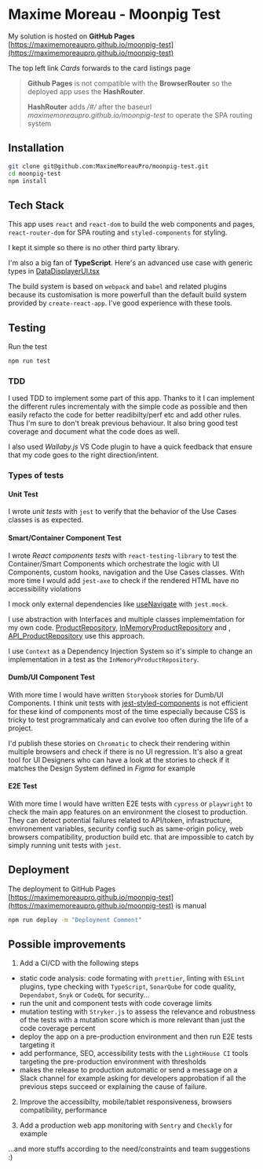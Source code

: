 # Maxime Moreau - Moonpig Test

My solution is hosted on **GitHub Pages**
[https://maximemoreaupro.github.io/moonpig-test](https://maximemoreaupro.github.io/moonpig-test)

The top left link _Cards_ forwards to the card listings page

> **Github Pages** is not compatible with the **BrowserRouter** so the deployed app uses the **HashRouter**.
>
> **HashRouter** adds _/#/_ after the baseurl _maximemoreaupro.github.io/moonpig-test_ to operate the SPA routing system

## Installation

```bash
git clone git@github.com:MaximeMoreauPro/moonpig-test.git
cd moonpig-test
npm install
```

## Tech Stack

This app uses `react` and `react-dom` to build the web components and pages, `react-router-dom` for SPA routing and `styled-components` for styling.

I kept it simple so there is no other third party library.

I'm also a big fan of **TypeScript**.
Here's an advanced use case with generic types in [DataDisplayerUI.tsx](src/app/common/components/DataDisplayerUI.tsx)

The build system is based on `webpack` and `babel` and related plugins because its customisation is more powerfull than the default build system provided by `create-react-app`. I've good experience with these tools.

## Testing

Run the test

```bash
npm run test
```

### TDD

I used TDD to implement some part of this app. Thanks to it I can implement the different rules incrementaly with the simple code as possible and then easily refacto the code for better readibilty/perf etc and add other rules. Thus I'm sure to don't break previous behaviour.
It also bring good test coverage and document what the code does as well.

I also used _Wallaby.js_ VS Code plugin to have a quick feedback that ensure that my code goes to the right direction/intent.

### Types of tests

#### Unit Test

I wrote _unit tests_ with `jest` to verify that the behavior of the Use Cases classes is as expected.

#### Smart/Container Component Test

I wrote _React components tests_ with `react-testing-library` to test the Container/Smart Components which orchestrate the logic with UI Components, custom hooks, navigation and the Use Cases classes.
With more time I would add `jest-axe` to check if the rendered HTML have no accessibility violations

I mock only external dependencies like [useNavigate](src/app/pages/cards/containers/CardListings/CardListings.test.tsx) with `jest.mock`.

I use abstraction with Interfaces and multiple classes implememtation for my own code. [ProductRepository](src/products/ProductRepository.ts), [InMemoryProductRepository](src/products/infrastructure/ProductRepository.in-memory.ts) and , [API_ProductRepository](src/products/infrastructure/ProductRepository.api.ts) use this approach.

I use `Context` as a Dependency Injection System so it's simple to change an implementation in a test as the `InMemoryProductRepository`.

#### Dumb/UI Component Test

With more time I would have written `Storybook` stories for Dumb/UI Components. I think unit tests with [jest-styled-components](https://styled-components.com/docs/tooling#jest-integration) is not efficient for these kind of components most of the time especially because CSS is tricky to test programmaticaly and can evolve too often during the life of a project.

I'd publish these stories on `Chromatic` to check their rendering within multiple browsers and check if there is no UI regression. It's also a great tool for UI Designers who can have a look at the stories to check if it matches the Design System defined in _Figma_ for example

#### E2E Test

With more time I would have written E2E tests with `cypress` or `playwright` to check the main app features on an environment the closest to production.
They can detect potential failures related to API/token, infrastructure, environement variables, security config such as same-origin policy, web browsers compatibility, production build etc. that are impossible to catch by simply running unit tests with `jest`.

## Deployment

The deployment to GitHub Pages [https://maximemoreaupro.github.io/moonpig-test](https://maximemoreaupro.github.io/moonpig-test) is manual

```bash
npm run deploy -m "Deployment Comment"
```

## Possible improvements

1. Add a CI/CD with the following steps

- static code analysis: code formating with `prettier`, linting with `ESLint` plugins, type checking with `TypeScript`, `SonarQube` for code quality, `Dependabot`, `Snyk` or `CodeQL` for security...
- run the unit and component tests with code coverage limits
- mutation testing with `Stryker.js` to assess the relevance and robustness of the tests with a mutation score which is more relevant than just the code coverage percent
- deploy the app on a pre-production environment and then run E2E tests targeting it
- add performance, SEO, accessibility tests with the `LightHouse CI` tools targeting the pre-production environment with thresholds
- makes the release to production automatic or send a message on a Slack channel for example asking for developers approbation if all the previous steps succeed or explaining the cause of failure.

2. Improve the accessibilty, mobile/tablet responsiveness, browsers compatibility, performance

3. Add a production web app monitoring with `Sentry` and `Checkly` for example

...and more stuffs according to the need/constraints and team suggestions :)
